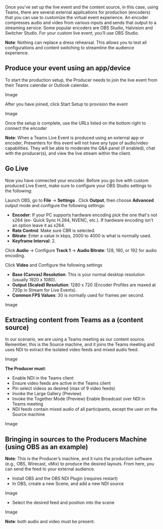 Once you’ve set up the live event and the content source, in this case, using Teams, there are several external applications for production (encoders) that you can use to customize the virtual event experience. An encoder compresses audio and video from various inputs and sends that output to a streaming service. Some popular encoders are OBS Studio, Halvision and Switcher Studio. For your custom live event, you’ll use OBS Studio. 
 

**Note**: Nothing can replace a dress rehearsal. This allows you to test all configurations and content switching to streamline the audience experience. 

## Produce your event using an app/device
To start the production setup, the Producer needs to join the live event from their Teams calendar or Outlook calendar.

Image

After you have joined, click Start Setup to provision the event

Image

Once the setup is complete, use the URLs listed on the bottom right to connect the encoder

**Note**: When a Teams Live Event is produced using an external app or encoder, Presenters for this event will not have any type of audio/video capabilities. They will be able to moderate the Q&A panel (if enabled), chat with the producer(s), and view the live stream within the client.

## Go Live
 Now you have connected your encoder. Before you go live with custom produced Live Event, make sure to configure your OBS Studio settings to the following:

Launch OBS, go to **File** -> **Settings** .
Click **Output**, then choose **Advanced** output mode and configure the following settings:
- **Encoder**: If your PC supports hardware encoding pick the one that's not x264 (ex-     Quick Sync H.264, NVENC, etc.). If hardware encoding isn't an option leave it as x264.  
- **Rate Control**: Make sure CBR is selected.  
- **Bitrate**: Enter a value in kbps, 2000 to 4000 is what is normally used. 
- **Keyframe Interval**: 2. 
 
Click **Audio** -> Configure **Track 1** -> **Audio Bitrate**: 128, 160, or 192 for audio encoding.  

Click **Video** and Configure the following settings
- **Base (Canvas) Resolution**: This is your normal desktop resolution (usually 1920 x 1080).
- **Output (Scaled) Resolution**: 1280 x 720 (Encoder Profiles are maxed at 720p in Stream for Live Events).
- **Common FPS Values**: 30 is normally used for frames per second.

Image 

## Extracting content from Teams as a (content source) 
 In our scenario, we are using a Teams meeting as our content source. Remember, this is the Source machine, and it joins the Teams meeting and uses NDI to extract the isolated video feeds and mixed audio feed.  

Image

**The Producer must**: 
- Enable NDI in the Teams client
- Ensure video feeds are active in the Teams client
- Pin select videos as desired (max of 9 video feeds)
- Invoke the Large Gallery (Preview)
- Invoke the Together Mode (Preview) Enable Broadcast over NDI in Teams meeting
- NDI feeds contain mixed audio of all participants, except the user on the Source machine 
 
Image

## Bringing in sources to the Producers Machine (using OBS as an example)
 **Note**: This is the Producer’s machine, and it runs the production software (e.g., OBS, Wirecast, vMix) to produce the desired layouts. From here, you can send the feed to your external audience.
- Install OBS and the OBS NDI Plugin (requires restart) 
- In OBS, create a new Scene, and add a new NDI source

Image

- Select the desired feed and position into the scene

Image

**Note**: both audio and video must be present.

